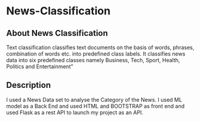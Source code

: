 # News-Classification
## About News Classification
Text classification classifies text documents on the basis of words, phrases, combination of words etc. into predefined class labels. It classifies news data into six predefined classes namely Business, Tech, Sport, Health, Politics and Entertainment"

## Description
I used a News Data set to analyse the Category of the News. I used ML model as a Back End and used HTML and BOOTSTRAP as front end and used Flask as a rest API to launch my project as an API.
